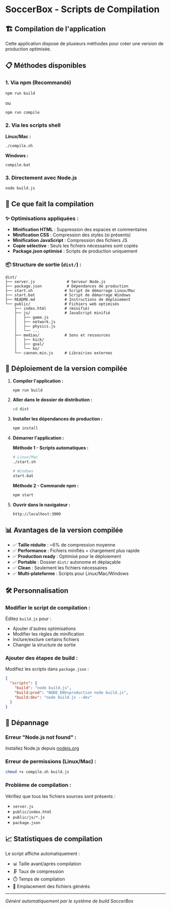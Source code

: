 # SoccerBox - Scripts de Compilation

## 🏗️ Compilation de l'application

Cette application dispose de plusieurs méthodes pour créer une version de production optimisée.

## 📋 Méthodes disponibles

### 1. Via npm (Recommandé)
```bash
npm run build
```
ou
```bash
npm run compile
```

### 2. Via les scripts shell

**Linux/Mac :**
```bash
./compile.sh
```

**Windows :**
```batch
compile.bat
```

### 3. Directement avec Node.js
```bash
node build.js
```

## 🎯 Ce que fait la compilation

### ✨ Optimisations appliquées :
- **Minification HTML** : Suppression des espaces et commentaires
- **Minification CSS** : Compression des styles (si présents)  
- **Minification JavaScript** : Compression des fichiers JS
- **Copie sélective** : Seuls les fichiers nécessaires sont copiés
- **Package.json optimisé** : Scripts de production uniquement

### 📦 Structure de sortie (`dist/`) :
```
dist/
├── server.js              # Serveur Node.js
├── package.json           # Dépendances de production
├── start.sh              # Script de démarrage Linux/Mac  
├── start.bat             # Script de démarrage Windows
├── README.md             # Instructions de déploiement
└── public/               # Fichiers web optimisés
    ├── index.html        # (minifié)
    ├── js/               # JavaScript minifié
    │   ├── game.js
    │   ├── network.js
    │   ├── physics.js
    │   └── ...
    ├── medias/           # Sons et ressources
    │   ├── kick/
    │   ├── goal/
    │   └── ko/
    └── cannon.min.js     # Librairies externes
```

## 🚀 Déploiement de la version compilée

1. **Compiler l'application :**
   ```bash
   npm run build
   ```

2. **Aller dans le dossier de distribution :**
   ```bash
   cd dist
   ```

3. **Installer les dépendances de production :**
   ```bash
   npm install
   ```

4. **Démarrer l'application :**
   
   **Méthode 1 - Scripts automatiques :**
   ```bash
   # Linux/Mac
   ./start.sh
   
   # Windows  
   start.bat
   ```
   
   **Méthode 2 - Commande npm :**
   ```bash
   npm start
   ```

5. **Ouvrir dans le navigateur :**
   ```
   http://localhost:3000
   ```

## 📊 Avantages de la version compilée

- ✅ **Taille réduite** : ~6% de compression moyenne
- ✅ **Performance** : Fichiers minifiés = chargement plus rapide
- ✅ **Production ready** : Optimisé pour le déploiement
- ✅ **Portable** : Dossier `dist/` autonome et déplaçable
- ✅ **Clean** : Seulement les fichiers nécessaires
- ✅ **Multi-plateforme** : Scripts pour Linux/Mac/Windows

## 🛠️ Personnalisation

### Modifier le script de compilation :
Éditez `build.js` pour :
- Ajouter d'autres optimisations
- Modifier les règles de minification  
- Inclure/exclure certains fichiers
- Changer la structure de sortie

### Ajouter des étapes de build :
Modifiez les scripts dans `package.json` :
```json
{
  "scripts": {
    "build": "node build.js",
    "build:prod": "NODE_ENV=production node build.js",
    "build:dev": "node build.js --dev"
  }
}
```

## 🔧 Dépannage

### Erreur "Node.js not found" :
Installez Node.js depuis [nodejs.org](https://nodejs.org/)

### Erreur de permissions (Linux/Mac) :
```bash
chmod +x compile.sh build.js
```

### Problème de compilation :
Vérifiez que tous les fichiers sources sont présents :
- `server.js`
- `public/index.html`
- `public/js/*.js`
- `package.json`

## 📈 Statistiques de compilation

Le script affiche automatiquement :
- 📊 Taille avant/après compilation
- 🗜️ Taux de compression
- ⏱️ Temps de compilation
- 📁 Emplacement des fichiers générés

---

*Généré automatiquement par le système de build SoccerBox*